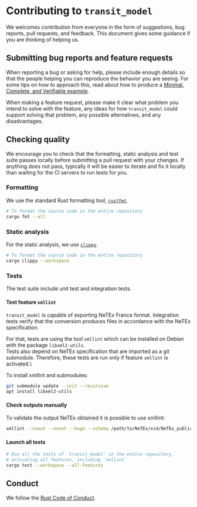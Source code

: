 # Contributing to `transit_model`

We welcomes contribution from everyone in the form of suggestions, bug
reports, pull requests, and feedback. This document gives some guidance if you
are thinking of helping us.

## Submitting bug reports and feature requests

When reporting a bug or asking for help, please include enough details so that
the people helping you can reproduce the behavior you are seeing. For some tips
on how to approach this, read about how to produce a [Minimal, Complete, and
Verifiable example].

[Minimal, Complete, and Verifiable example]: https://stackoverflow.com/help/mcve

When making a feature request, please make it clear what problem you intend to
solve with the feature, any ideas for how `transit_model` could support solving
that problem, any possible alternatives, and any disadvantages.

## Checking quality

We encourage you to check that the formatting, static analysis and test suite
passes locally before submitting a pull request with your changes. If anything
does not pass, typically it will be easier to iterate and fix it locally than
waiting for the CI servers to run tests for you.

### Formatting

We use the standard Rust formatting tool, [`rustfmt`].

```sh
# To format the source code in the entire repository
cargo fmt --all
```

[`rustfmt`]: https://github.com/rust-lang/rustfmt

### Static analysis

For the static analysis, we use [`clippy`].

```sh
# To format the source code in the entire repository
cargo clippy --workspace
```

[`clippy`]: https://github.com/rust-lang/rust-clippy

### Tests

The test suite include unit test and integration tests.

#### Test feature `xmllint`

`transit_model` is capable of exporting NeTEx France format.
Integration tests verify that the conversion produces files in accordance with
the NeTEx specification.

For that, tests are using the tool `xmllint` which can be installed on Debian
with the package `libxml2-utils`.\
Tests also depend on NeTEx specification that are imported as a git submodule.
Therefore, these tests are run only if feature `xmllint` is activated.\

To install xmllint and submodules:
```sh
git submodule update --init --recursive
apt install libxml2-utils
```

#### Check outputs manually

To validate the output NeTEx obtained it is possible to use xmllint:
```sh
xmllint --noout --nonet --huge --schema /path/to/NeTEx/xsd/NeTEx_publication.xsd your_file.xml
```

#### Launch all tests

```sh
# Run all the tests of `transit_model` in the entire repository,
# activating all features, including `xmllint`
cargo test --workspace --all-features
```

## Conduct

We follow the [Rust Code of Conduct].

[Rust Code of Conduct]: https://www.rust-lang.org/conduct.html
